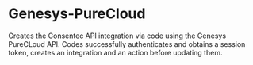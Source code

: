 # Genesys-PureCloud
Creates the Consentec API integration via code using the Genesys PureCLoud API.
Codes successfully authenticates and obtains a session token, creates an integration and an action before updating them.
